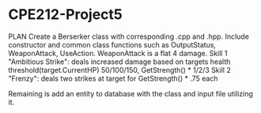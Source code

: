 # CPE212-Project5

PLAN
Create a Berserker class with corresponding .cpp and .hpp. Include constructor and common class functions such as OutputStatus, WeaponAttack, UseAction. 
WeaponAttack is a flat 4 damage. 
Skill 1 "Ambitious Strike": deals increased damage based on targets health threshold(target.CurrentHP) 50/100/150, GetStrength() * 1/2/3
Skill 2 "Frenzy": deals two strikes at target for GetStrength() * .75 each

Remaining is add an entity to database with the class and input file utilizing it.
